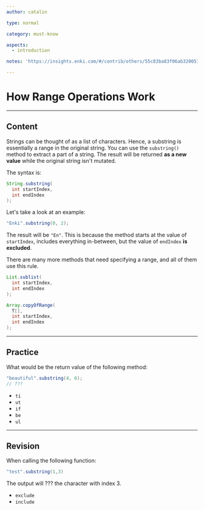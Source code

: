 ```yaml
---
author: catalin

type: normal

category: must-know

aspects:
  - introduction

notes: 'https://insights.enki.com/#/contrib/others/55c83ba83f06ab320051aa8a?search=kha'

---
```


# How Range Operations Work

---
## Content

Strings can be thought of as a list of characters. Hence, a substring is essentially a range in the original string. 
You can use the `substring()` method to extract a part of a string. The result will be returned **as a new value** while the original string isn't mutated. 

The syntax is:

```java
String.substring(
  int startIndex,
  int endIndex
);
```
Let's take a look at an example:

```java
"Enki".substring(0, 2);
```

The result will be `"En"`. This is because the method starts at the value of `startIndex`, includes everything in-between, but the value of `endIndex` **is excluded**.

There are many more methods that need specifying a range, and all of them use this rule.

```java
List.sublist(
  int startIndex,
  int endIndex
);
```

```java
Array.copyOfRange(
  T[],
  int startIndex,
  int endIndex
);
```

---
## Practice

What would be the return value of the following method:
```java
"beautiful".substring(4, 6);
// ???
```

* `ti` 
* `ut` 
* `if` 
* `be` 
* `ul`

---
## Revision

When calling the following function:
```java
"test".substring(1,3)
```
The output will ??? the character with index 3.

* `exclude` 
* `include`
